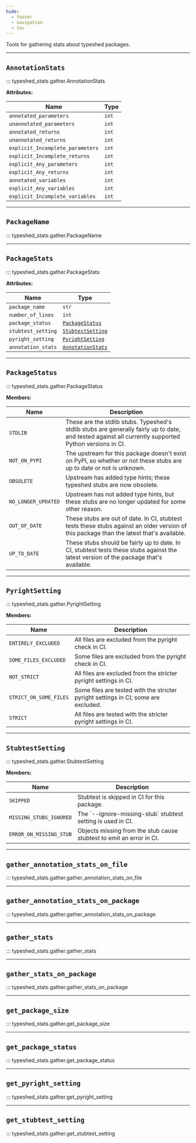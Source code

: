 ```yaml
---
hide:
  - footer
  - navigation
  - toc
---
```

Tools for gathering stats about typeshed packages.
<hr>

## **`AnnotationStats`**

::: typeshed_stats.gather.AnnotationStats

<p><strong>Attributes:</strong></p>
<table>
  <thead>
    <tr>
      <th>Name</th>
      <th>Type</th>
    </tr>
  </thead>
  <tbody>
      <tr>
        <td><code>annotated_parameters</code></td>
        <td><code>int</code></td>
      </tr>
      <tr>
        <td><code>unannotated_parameters</code></td>
        <td><code>int</code></td>
      </tr>
      <tr>
        <td><code>annotated_returns</code></td>
        <td><code>int</code></td>
      </tr>
      <tr>
        <td><code>unannotated_returns</code></td>
        <td><code>int</code></td>
      </tr>
      <tr>
        <td><code>explicit_Incomplete_parameters</code></td>
        <td><code>int</code></td>
      </tr>
      <tr>
        <td><code>explicit_Incomplete_returns</code></td>
        <td><code>int</code></td>
      </tr>
      <tr>
        <td><code>explicit_Any_parameters</code></td>
        <td><code>int</code></td>
      </tr>
      <tr>
        <td><code>explicit_Any_returns</code></td>
        <td><code>int</code></td>
      </tr>
      <tr>
        <td><code>annotated_variables</code></td>
        <td><code>int</code></td>
      </tr>
      <tr>
        <td><code>explicit_Any_variables</code></td>
        <td><code>int</code></td>
      </tr>
      <tr>
        <td><code>explicit_Incomplete_variables</code></td>
        <td><code>int</code></td>
      </tr>

  </tbody>
</table>

<hr>

## **`PackageName`**

::: typeshed_stats.gather.PackageName


<hr>

## **`PackageStats`**

::: typeshed_stats.gather.PackageStats

<p><strong>Attributes:</strong></p>
<table>
  <thead>
    <tr>
      <th>Name</th>
      <th>Type</th>
    </tr>
  </thead>
  <tbody>
      <tr>
        <td><code>package_name</code></td>
        <td><code>str</code></td>
      </tr>
      <tr>
        <td><code>number_of_lines</code></td>
        <td><code>int</code></td>
      </tr>
      <tr>
        <td><code>package_status</code></td>
        <td><code><a class="autorefs autorefs-internal" title="typeshed_stats.gather.PackageStatus" href="#typeshed_stats.gather.PackageStatus">PackageStatus</a></code></td>
      </tr>
      <tr>
        <td><code>stubtest_setting</code></td>
        <td><code><a class="autorefs autorefs-internal" title="typeshed_stats.gather.StubtestSetting" href="#typeshed_stats.gather.StubtestSetting">StubtestSetting</a></code></td>
      </tr>
      <tr>
        <td><code>pyright_setting</code></td>
        <td><code><a class="autorefs autorefs-internal" title="typeshed_stats.gather.PyrightSetting" href="#typeshed_stats.gather.PyrightSetting">PyrightSetting</a></code></td>
      </tr>
      <tr>
        <td><code>annotation_stats</code></td>
        <td><code><a class="autorefs autorefs-internal" title="typeshed_stats.gather.AnnotationStats" href="#typeshed_stats.gather.AnnotationStats">AnnotationStats</a></code></td>
      </tr>

  </tbody>
</table>

<hr>

## **`PackageStatus`**

::: typeshed_stats.gather.PackageStatus

<p><strong>Members:</strong></p>
<table>
  <thead>
    <tr>
      <th>Name</th>
      <th>Description</th>
    </tr>
  </thead>
  <tbody>
      <tr>
        <td><code>STDLIB</code></td>
        <td>These are the stdlib stubs. Typeshed's stdlib stubs are generally fairly up to date, and tested against all currently supported Python versions in CI.</td>
      </tr>
      <tr>
        <td><code>NOT_ON_PYPI</code></td>
        <td>The upstream for this package doesn't exist on PyPI, so whether or not these stubs are up to date or not is unknown.</td>
      </tr>
      <tr>
        <td><code>OBSOLETE</code></td>
        <td>Upstream has added type hints; these typeshed stubs are now obsolete.</td>
      </tr>
      <tr>
        <td><code>NO_LONGER_UPDATED</code></td>
        <td>Upstream has not added type hints, but these stubs are no longer updated for some other reason.</td>
      </tr>
      <tr>
        <td><code>OUT_OF_DATE</code></td>
        <td>These stubs are out of date. In CI, stubtest tests these stubs against an older version of this package than the latest that's available.</td>
      </tr>
      <tr>
        <td><code>UP_TO_DATE</code></td>
        <td>These stubs should be fairly up to date. In CI, stubtest tests these stubs against the latest version of the package that's available.</td>
      </tr>

  </tbody>
</table>

<hr>

## **`PyrightSetting`**

::: typeshed_stats.gather.PyrightSetting

<p><strong>Members:</strong></p>
<table>
  <thead>
    <tr>
      <th>Name</th>
      <th>Description</th>
    </tr>
  </thead>
  <tbody>
      <tr>
        <td><code>ENTIRELY_EXCLUDED</code></td>
        <td>All files are excluded from the pyright check in CI.</td>
      </tr>
      <tr>
        <td><code>SOME_FILES_EXCLUDED</code></td>
        <td>Some files are excluded from the pyright check in CI.</td>
      </tr>
      <tr>
        <td><code>NOT_STRICT</code></td>
        <td>All files are excluded from the stricter pyright settings in CI.</td>
      </tr>
      <tr>
        <td><code>STRICT_ON_SOME_FILES</code></td>
        <td>Some files are tested with the stricter pyright settings in CI; some are excluded.</td>
      </tr>
      <tr>
        <td><code>STRICT</code></td>
        <td>All files are tested with the stricter pyright settings in CI.</td>
      </tr>

  </tbody>
</table>

<hr>

## **`StubtestSetting`**

::: typeshed_stats.gather.StubtestSetting

<p><strong>Members:</strong></p>
<table>
  <thead>
    <tr>
      <th>Name</th>
      <th>Description</th>
    </tr>
  </thead>
  <tbody>
      <tr>
        <td><code>SKIPPED</code></td>
        <td>Stubtest is skipped in CI for this package.</td>
      </tr>
      <tr>
        <td><code>MISSING_STUBS_IGNORED</code></td>
        <td>The `--ignore-missing-stub` stubtest setting is used in CI.</td>
      </tr>
      <tr>
        <td><code>ERROR_ON_MISSING_STUB</code></td>
        <td>Objects missing from the stub cause stubtest to emit an error in CI.</td>
      </tr>

  </tbody>
</table>

<hr>

## **`gather_annotation_stats_on_file`**

::: typeshed_stats.gather.gather_annotation_stats_on_file

<hr>

## **`gather_annotation_stats_on_package`**

::: typeshed_stats.gather.gather_annotation_stats_on_package

<hr>

## **`gather_stats`**

::: typeshed_stats.gather.gather_stats

<hr>

## **`gather_stats_on_package`**

::: typeshed_stats.gather.gather_stats_on_package

<hr>

## **`get_package_size`**

::: typeshed_stats.gather.get_package_size

<hr>

## **`get_package_status`**

::: typeshed_stats.gather.get_package_status

<hr>

## **`get_pyright_setting`**

::: typeshed_stats.gather.get_pyright_setting

<hr>

## **`get_stubtest_setting`**

::: typeshed_stats.gather.get_stubtest_setting


